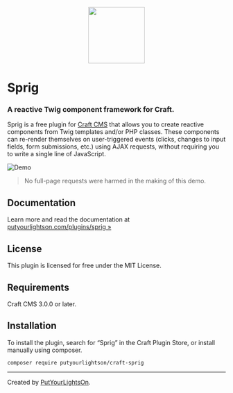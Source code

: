 <p align="center"><img width="130" src="https://raw.githubusercontent.com/putyourlightson/craft-sprig/v1/src/icon.svg"></p>

# Sprig

### A reactive Twig component framework for Craft.

Sprig is a free plugin for [Craft CMS](https://craftcms.com/) that allows you to create reactive components from Twig templates and/or PHP classes. These components can re-render themselves on user-triggered events (clicks, changes to input fields, form submissions, etc.) using AJAX requests, without requiring you to write a single line of JavaScript. 

![Demo](https://putyourlightson.com/assets/images/plugins/sprig/search-demo.gif)

> No full-page requests were harmed in the making of this demo. 

## Documentation

Learn more and read the documentation at [putyourlightson.com/plugins/sprig »](https://putyourlightson.com/plugins/sprig)

## License

This plugin is licensed for free under the MIT License.

## Requirements

Craft CMS 3.0.0 or later.

## Installation

To install the plugin, search for “Sprig” in the Craft Plugin Store, or install manually using composer.

```
composer require putyourlightson/craft-sprig
```

---

Created by [PutYourLightsOn](https://putyourlightson.com/).

